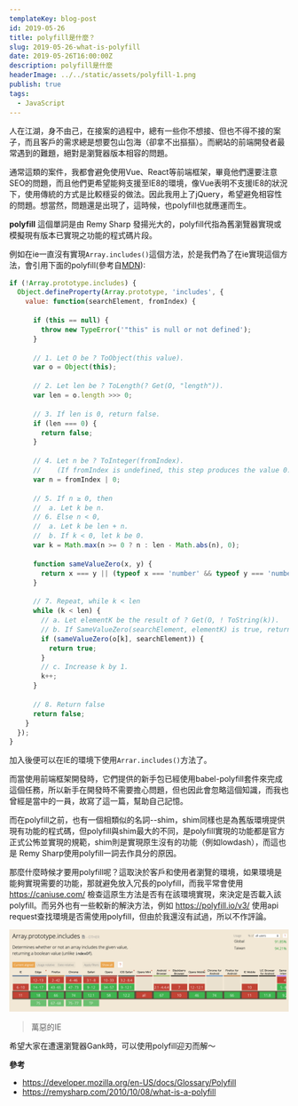 ```yaml
---
templateKey: blog-post
id: 2019-05-26
title: polyfill是什麼？
slug: 2019-05-26-what-is-polyfill
date: 2019-05-26T16:00:00Z
description: polyfill是什麼
headerImage: ../../static/assets/polyfill-1.png
publish: true
tags:
  - JavaScript
---
```


人在江湖，身不由己，在接案的過程中，總有一些你不想接、但也不得不接的案子，而且客戶的需求總是想要包山包海（卻拿不出摳摳）。而網站的前端開發者最常遇到的難題，絕對是瀏覽器版本相容的問題。

通常這類的案件，我都會避免使用Vue、React等前端框架，畢竟他們還要注意SEO的問題，而且他們更希望能夠支援至IE8的環境，像Vue表明不支援IE8的狀況下，使用傳統的方式是比較穩妥的做法。因此我用上了jQuery，希望避免相容性的問題。想當然，問題還是出現了，這時候，也polyfill也就應運而生。

**polyfill** 這個單詞是由 Remy Sharp 發揚光大的，polyfill代指為舊瀏覽器實現或模擬現有版本已實現之功能的程式碼片段。

例如在ie一直沒有實現`Array.includes()`這個方法，於是我們為了在ie實現這個方法，會引用下面的polyfill(參考自[MDN](https://developer.mozilla.org/zh-TW/docs/Web/JavaScript/Reference/Global_Objects/Array/includes)):
```javascript
if (!Array.prototype.includes) {
  Object.defineProperty(Array.prototype, 'includes', {
    value: function(searchElement, fromIndex) {

      if (this == null) {
        throw new TypeError('"this" is null or not defined');
      }

      // 1. Let O be ? ToObject(this value).
      var o = Object(this);

      // 2. Let len be ? ToLength(? Get(O, "length")).
      var len = o.length >>> 0;

      // 3. If len is 0, return false.
      if (len === 0) {
        return false;
      }

      // 4. Let n be ? ToInteger(fromIndex).
      //    (If fromIndex is undefined, this step produces the value 0.)
      var n = fromIndex | 0;

      // 5. If n ≥ 0, then
      //  a. Let k be n.
      // 6. Else n < 0,
      //  a. Let k be len + n.
      //  b. If k < 0, let k be 0.
      var k = Math.max(n >= 0 ? n : len - Math.abs(n), 0);

      function sameValueZero(x, y) {
        return x === y || (typeof x === 'number' && typeof y === 'number' && isNaN(x) && isNaN(y));
      }

      // 7. Repeat, while k < len
      while (k < len) {
        // a. Let elementK be the result of ? Get(O, ! ToString(k)).
        // b. If SameValueZero(searchElement, elementK) is true, return true.
        if (sameValueZero(o[k], searchElement)) {
          return true;
        }
        // c. Increase k by 1.
        k++;
      }

      // 8. Return false
      return false;
    }
  });
}
```
加入後便可以在IE的環境下使用`Arrar.includes()`方法了。

而當使用前端框架開發時，它們提供的新手包已經使用babel-polyfill套件來完成這個任務，所以新手在開發時不需要擔心問題，但也因此會忽略這個知識，而我也曾經是當中的一員，故寫了這一篇，幫助自己記憶。

而在polyfill之前，也有一個相類似的名詞--shim，shim同樣也是為舊版環境提供現有功能的程式碼，但polyfill與shim最大的不同，是polyfill實現的功能都是官方正式公怖並實現的規範，shim則是實現原生沒有的功能（例如lowdash），而這也是 Remy Sharp使用polyfill一詞去作具分的原因。

那麼什麼時候才要用polyfill呢？這取決於客戶和使用者瀏覽的環境，如果環境是能夠實現需要的功能，那就避免放入冗長的polyfill，而我平常會使用 https://caniuse.com/ 檢查這原生方法是否有在該環境實現，來決定是否載入該polyfill。而另外也有一些較新的解決方法，例如 https://polyfill.io/v3/ 使用api request查找環境是否需使用polyfill，但由於我還沒有試過，所以不作評論。

![萬惡的IE](../../static/assets/polyfill-2.png)
> 萬惡的IE

希望大家在遭還瀏覽器Gank時，可以使用polyfill迎刃而解～

**參考**
- https://developer.mozilla.org/en-US/docs/Glossary/Polyfill
- https://remysharp.com/2010/10/08/what-is-a-polyfill
